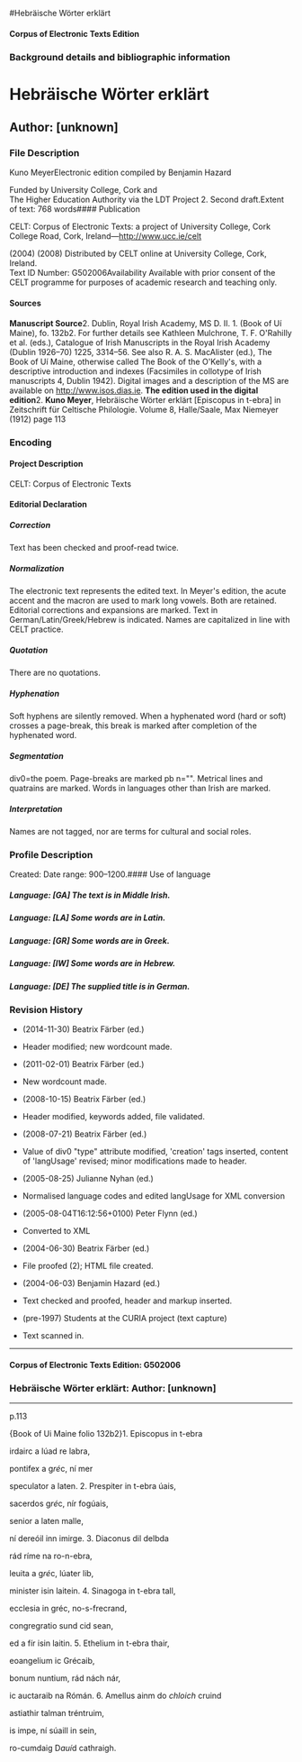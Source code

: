 

#Hebräische Wörter erklärt


<!-- // 
 function footNote(link) {
 openpopup = window.open(link,"openpopup","width=512,height=128,left=256,top=256,resizable=no,scrollbars=1,menubar=1,statusbar=0,toolbar=0");
}
// -->



#### Corpus of Electronic Texts Edition


### Background details and bibliographic information


Hebräische Wörter erklärt
=========================


Author: [unknown]
-----------------


### File Description

Kuno MeyerElectronic edition compiled by Benjamin Hazard

Funded by University College, Cork and  
The Higher Education Authority via the LDT Project 2. Second draft.Extent of text: 768 words#### Publication


CELT: Corpus of Electronic Texts: a project of University College, Cork  
College Road, Cork, Ireland—http://www.ucc.ie/celt

 (2004) (2008) Distributed by CELT online at University College, Cork, Ireland.  
Text ID Number: G502006Availability 
Available with prior consent of the CELT programme for purposes of academic research and teaching only.


#### Sources


**Manuscript Source**2. Dublin, Royal Irish Academy, MS D. II. 1. (Book of Uí Maine), fo. 132b2. For further details see Kathleen Mulchrone, T. F. O'Rahilly et al. (eds.), Catalogue of Irish Manuscripts in the Royal Irish Academy (Dublin 1926–70) 1225, 3314–56. See also R. A. S. MacAlister (ed.), The Book of Uí Maine, otherwise called The Book of the O'Kelly's, with a descriptive introduction and indexes (Facsimiles in collotype of Irish manuscripts 4, Dublin 1942). Digital images and a description of the MS are available on http://www.isos.dias.ie.
**The edition used in the digital edition**2. **Kuno Meyer**, Hebräische Wörter erklärt [Episcopus in t-ebra] in Zeitschrift für Celtische Philologie. Volume 8, Halle/Saale, Max Niemeyer (1912) page 113

### Encoding


#### Project Description


CELT: Corpus of Electronic Texts


#### Editorial Declaration


##### Correction


Text has been checked and proof-read twice.


##### Normalization


The electronic text represents the edited text. In Meyer's edition, the acute accent and the macron are used to mark long vowels. Both are retained. Editorial corrections and expansions are marked. Text in German/Latin/Greek/Hebrew is indicated. Names are capitalized in line with CELT practice.


##### Quotation


There are no quotations.


##### Hyphenation


Soft hyphens are silently removed. When a hyphenated word (hard or soft) crosses a page-break, this break is marked after completion of the hyphenated word.


##### Segmentation


div0=the poem. Page-breaks are marked pb n="". Metrical lines and quatrains are marked. Words in languages other than Irish are marked.


##### Interpretation


Names are not tagged, nor are terms for cultural and social roles.


### Profile Description


Created: Date range: 900–1200.#### Use of language


##### Language: [GA] The text is in Middle Irish.


##### Language: [LA] Some words are in Latin.


##### Language: [GR] Some words are in Greek.


##### Language: [IW] Some words are in Hebrew.


##### Language: [DE] The supplied title is in German.


### Revision History


* (2014-11-30) Beatrix Färber (ed.)

* Header modified; new wordcount made.
* (2011-02-01) Beatrix Färber (ed.)

* New wordcount made.
* (2008-10-15) Beatrix Färber (ed.)

* Header modified, keywords added, file validated.
* (2008-07-21) Beatrix Färber (ed.)

* Value of div0 "type" attribute modified, 'creation' tags inserted, content of 'langUsage' revised; minor modifications made to header.
* (2005-08-25) Julianne Nyhan (ed.)

* Normalised language codes and edited langUsage for XML conversion
* (2005-08-04T16:12:56+0100) Peter Flynn (ed.)

* Converted to XML
* (2004-06-30) Beatrix Färber (ed.)

* File proofed (2); HTML file created.
* (2004-06-03) Benjamin Hazard (ed.)

* Text checked and proofed, header and markup inserted.
* (pre-1997) Students at the CURIA project (text capture)

* Text scanned in.




---


#### Corpus of Electronic Texts Edition: G502006


### Hebräische Wörter erklärt: Author: [unknown]




---

p.113


{Book of Ui Maine folio 132b2}1. Episcopus in t-ebra 
  
irdairc a lúad re labra, 
  
pontifex a g*ré*c, ní mer 
  
speculator a laten.
2. Prespiter in t-ebra úais, 
  
sacerdos g*ré*c, nír fogúais, 
  
senior a laten malle, 
  
ní dereóil inn imirge.
3. Diaconus dil delbda 
  
rád ríme na ro-n-ebra, 
  
leuita a g*ré*c, lúater lib, 
  
minister isin laitein.
4. Sinagoga in t-ebra tall, 
  
ecclesia in gréc, no-s-frecrand, 
  
congregratio sund cid sean, 
  
ed a fír isin laitin.
5. Ethelium in t-ebra thair, 
  
eoangelium ic Grécaib, 
  
bonum nuntium, rád nách nár, 
  
ic auctaraib na Rómán.
6. Amellus ainm do *chloich* cruind 
  
astiathir talman tréntruim, 
  
is impe, ní súaill in sein, 
  
ro-cumdaig D*auí*d cathraigh.










